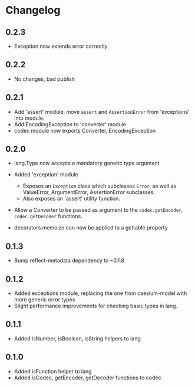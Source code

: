 # Changelog

## 0.2.3
- Exception now extends error correctly

## 0.2.2
- No changes, bad publish

## 0.2.1
- Add 'assert' module, move `assert` and `AssertionError` from 'exceptions' into module.
- Add EncodingException to 'converter' module
- codec module now exports Converter, EncodingException

## 0.2.0
- lang.Type now accepts a mandatory generic type argument

- Added 'exception' module
    - Exposes an `Exception` class which subclasses `Error`, as well as
        ValueError, ArgumentError, AssertionError subclasses.
    - Also exposes an 'assert' utility function.
- Allow a Converter to be passed as argument to the `codec.getEncoder`, `codec.getDecoder` functions.
- decorators.memoize can now be applied to a gettable property

## 0.1.3
- Bump reflect-metadata dependency to ~0.1.8

## 0.1.2
- Added exceptions module, replacing the one from caesium-model with
  more generic error types
- Slight performance improvements for checking basic types in lang.

## 0.1.1
- Added isNumber, isBoolean, isString helpers to lang

## 0.1.0

- Added isFunction helper to lang
- Added isCodec, getEncoder, getDecoder functions to codec



